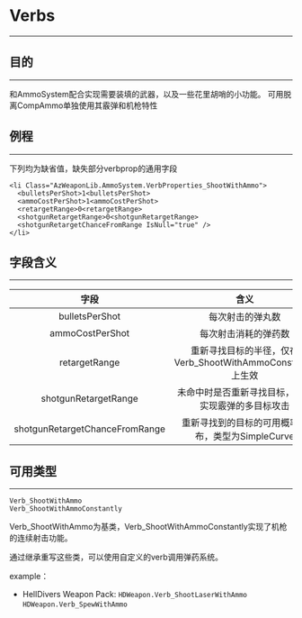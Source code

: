 # Verbs
***
## 目的
***
  和AmmoSystem配合实现需要装填的武器，以及一些花里胡哨的小功能。
  可用脱离CompAmmo单独使用其霰弹和机枪特性
## 例程
***
  下列均为缺省值，缺失部分verbprop的通用字段
```
<li Class="AzWeaponLib.AmmoSystem.VerbProperties_ShootWithAmmo">
  <bulletsPerShot>1<bulletsPerShot>
  <ammoCostPerShot>1<ammoCostPerShot>
  <retargetRange>0<retargetRange>
  <shotgunRetargetRange>0<shotgunRetargetRange>
  <shotgunRetargetChanceFromRange IsNull="true" />
</li>
```
## 字段含义
***
  |字段|含义|
  |:--:|:--:|
  |bulletsPerShot|每次射击的弹丸数|
  |ammoCostPerShot|每次射击消耗的弹药数|
  |retargetRange|重新寻找目标的半径，仅在Verb_ShootWithAmmoConstantly上生效|
  |shotgunRetargetRange|未命中时是否重新寻找目标，用于实现霰弹的多目标攻击|
  |shotgunRetargetChanceFromRange|重新寻找到的目标的可用概率分布，类型为SimpleCurve|
## 可用类型
***
  ```
  Verb_ShootWithAmmo
  Verb_ShootWithAmmoConstantly
  ```
  Verb_ShootWithAmmo为基类，Verb_ShootWithAmmoConstantly实现了机枪的连续射击功能。

  通过继承重写这些类，可以使用自定义的verb调用弹药系统。
  
  example：
  - HellDivers Weapon Pack: 
  ```HDWeapon.Verb_ShootLaserWithAmmo```
  ```HDWeapon.Verb_SpewWithAmmo```

